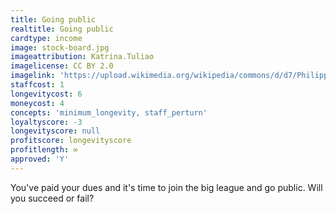 ```yaml
---
title: Going public
realtitle: Going public
cardtype: income
image: stock-board.jpg
imageattribution: Katrina.Tuliao
imagelicense: CC BY 2.0
imagelink: 'https://upload.wikimedia.org/wikipedia/commons/d/d7/Philippine-stock-market-board.jpg'
staffcost: 1
longevitycost: 6
moneycost: 4
concepts: 'minimum_longevity, staff_perturn'
loyaltyscore: -3
longevityscore: null
profitscore: longevityscore
profitlength: ∞
approved: 'Y'
---
```


You've paid your dues and it's time to join the big league and go public. Will you succeed or fail?

